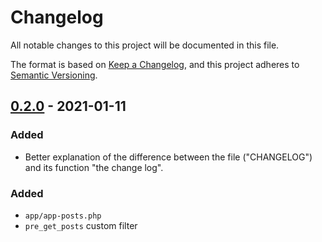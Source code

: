 # Changelog
All notable changes to this project will be documented in this file.

The format is based on [Keep a Changelog](https://keepachangelog.com/en/1.0.0/),
and this project adheres to [Semantic Versioning](https://semver.org/spec/v2.0.0.html).

[0.2.0]: https://github.com/sivankanat/wpstarter/releases/tag/v0.2.0


## [0.2.0] - 2021-01-11
### Added
- Better explanation of the difference between the file ("CHANGELOG")
and its function "the change log".

### Added
- `app/app-posts.php` 
- `pre_get_posts`  custom filter